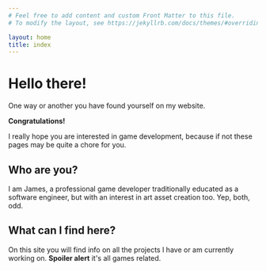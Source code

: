 ```yaml
---
# Feel free to add content and custom Front Matter to this file.
# To modify the layout, see https://jekyllrb.com/docs/themes/#overriding-theme-defaults

layout: home
title: index
---
```

# Hello there!

One way or another you have found yourself on my website.

**Congratulations!**

I really hope you are interested in game development, because if not these pages may be quite a chore for you.

## Who are you?
I am James, a professional game developer traditionally educated as a software engineer, but with an interest in art asset creation too. Yep, both, odd.

## What can I find here?
On this site you will find info on all the projects I have or am currently working on. **Spoiler alert** it's all games related.